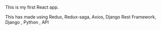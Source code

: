 
This is my first React app.

This has made using  Redux, Redux-saga, Axios, Django Rest Framework, Django , Python , API
